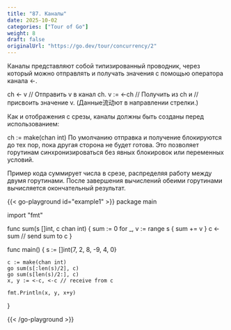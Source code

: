 ```yaml
---
title: "87. Каналы"
date: 2025-10-02
categories: ["Tour of Go"]
weight: 8
draft: false
originalUrl: "https://go.dev/tour/concurrency/2"
---
```


Каналы представляют собой типизированный проводник, через который можно отправлять и получать значения с помощью оператора канала <-.

ch <- v    // Отправить v в канал ch.
v := <-ch  // Получить из ch и
// присвоить значение v.
(Данные流动ют в направлении стрелки.)

Как и отображения с срезы, каналы должны быть созданы перед использованием:

ch := make(chan int)
По умолчанию отправка и получение блокируются до тех пор, пока другая сторона не будет готова. Это позволяет горутинам синхронизироваться без явных блокировок или переменных условий.

Пример кода суммирует числа в срезе, распределяя работу между двумя горутинами. После завершения вычислений обеими горутинами вычисляется окончательный результат.

{{< go-playground id="example1" >}}
package main

import "fmt"

func sum(s []int, c chan int) {
    sum := 0
    for _, v := range s {
    sum += v
    }
    c <- sum // send sum to c
}

func main() {
    s := []int{7, 2, 8, -9, 4, 0}

	c := make(chan int)
	go sum(s[:len(s)/2], c)
	go sum(s[len(s)/2:], c)
	x, y := <-c, <-c // receive from c

	fmt.Println(x, y, x+y)
}


{{< /go-playground >}} 